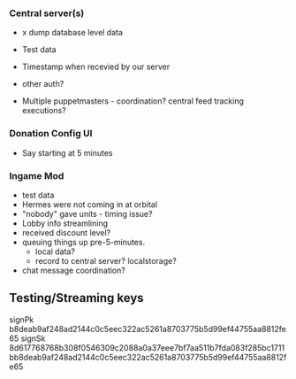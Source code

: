 ### Central server(s)

- x dump database level data
- Test data

- Timestamp when recevied by our server
- other auth?
- Multiple puppetmasters - coordination? central feed tracking executions?

### Donation Config UI

- Say starting at 5 minutes

### Ingame Mod

- test data
- Hermes were not coming in at orbital
- "nobody" gave units - timing issue?
- Lobby info streamlining
- received discount level?
- queuing things up pre-5-minutes.
  - local data?
  - record to central server? localstorage?
- chat message coordination?

## Testing/Streaming keys

signPk b8deab9af248ad2144c0c5eec322ac5261a8703775b5d99ef44755aa8812fe65
signSk 8d617768768b308f0546309c2088a0a37eee7bf7aa511b7fda083f285bc1711bb8deab9af248ad2144c0c5eec322ac5261a8703775b5d99ef44755aa8812fe65
